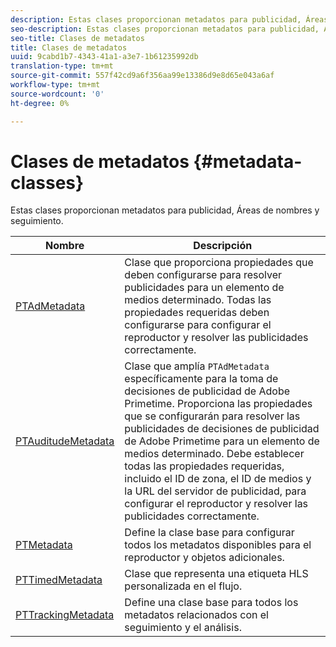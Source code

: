```yaml
---
description: Estas clases proporcionan metadatos para publicidad, Áreas de nombres y seguimiento.
seo-description: Estas clases proporcionan metadatos para publicidad, Áreas de nombres y seguimiento.
seo-title: Clases de metadatos
title: Clases de metadatos
uuid: 9cabd1b7-4343-41a1-a3e7-1b61235992db
translation-type: tm+mt
source-git-commit: 557f42cd9a6f356aa99e13386d9e8d65e043a6af
workflow-type: tm+mt
source-wordcount: '0'
ht-degree: 0%

---
```



# Clases de metadatos {#metadata-classes}

Estas clases proporcionan metadatos para publicidad, Áreas de nombres y seguimiento.

| **Nombre** | **Descripción** |
|---|---|
| [PTAdMetadata](https://help.adobe.com/en_US/primetime/api/psdk/appledoc/Classes/PTAdMetadata.html) | Clase que proporciona propiedades que deben configurarse para resolver publicidades para un elemento de medios determinado. Todas las propiedades requeridas deben configurarse para configurar el reproductor y resolver las publicidades correctamente. |
| [PTAuditudeMetadata](https://help.adobe.com/en_US/primetime/api/psdk/appledoc/Classes/PTAuditudeMetadata.html) | Clase que amplía `PTAdMetadata` específicamente para la toma de decisiones de publicidad de Adobe Primetime. Proporciona las propiedades que se configurarán para resolver las publicidades de decisiones de publicidad de Adobe Primetime para un elemento de medios determinado. Debe establecer todas las propiedades requeridas, incluido el ID de zona, el ID de medios y la URL del servidor de publicidad, para configurar el reproductor y resolver las publicidades correctamente. |
| [PTMetadata](https://help.adobe.com/en_US/primetime/api/psdk/appledoc/Classes/PTMetadata.html) | Define la clase base para configurar todos los metadatos disponibles para el reproductor y objetos adicionales. |
| [PTTimedMetadata](https://help.adobe.com/en_US/primetime/api/psdk/appledoc/Classes/PTTimedMetadata.html) | Clase que representa una etiqueta HLS personalizada en el flujo. |
| [PTTrackingMetadata](https://help.adobe.com/en_US/primetime/api/psdk/appledoc/Classes/PTTrackingMetadata.html) | Define una clase base para todos los metadatos relacionados con el seguimiento y el análisis. |